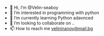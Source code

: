 - 👋 Hi, I’m @Velin-seaboy
- 👀 I’m interested in programming with python
- 🌱 I’m currently learning Python adavnced
- 💞️ I’m looking to collaborate on ..
- 📫 How to reach me velininanov@mail.bg

<!---
Velin-seaboy/Velin-seaboy is a ✨ special ✨ repository because its `README.md` (this file) appears on your GitHub profile.
You can click the Preview link to take a look at your changes.
--->
